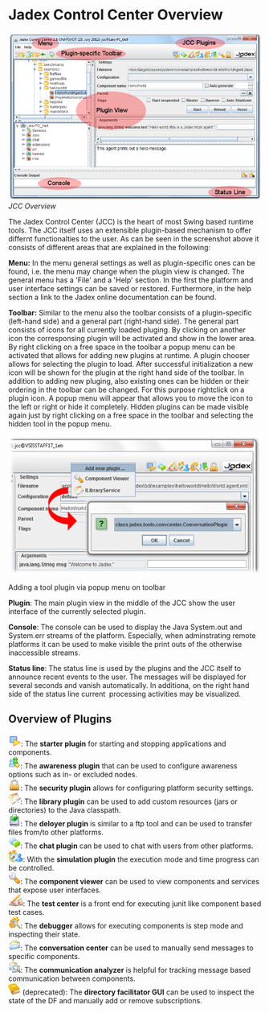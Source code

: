 # Jadex Control Center Overview

![02 JCC Overview@jcc.png](jcc.png)
*JCC Overview*

The Jadex Control Center (JCC) is the heart of most Swing based runtime tools. The JCC itself uses an extensible plugin-based mechanism to offer differnt functionalties to the user. As can be seen in the screenshot above it consists of different areas that are explained in the following:

**Menu:** In the menu general settings as well as plugin-specific ones can be found, i.e. the menu may change when the plugin view is changed. The general menu has a 'File' and a 'Help' section. In the first the platform and user interface settings can be saved or restored. Furthermore, in the help section a link to the Jadex online documentation can be found.

**Toolbar:** Similar to the menu also the toolbar consists of a plugin-specific (left-hand side) and a general part (right-hand side). The general part consists of icons for all currently loaded pluging. By clicking on another icon the corresponsing plugin will be activated and show in the lower area. By right clicking on a free space in the toolbar a popup menu can be activated that allows for adding new plugins at runtime. A plugin chooser allows for selecting the plugin to load. After successful initialization a new icon will be shown for the plugin at the right hand side of the toolbar. In addition to adding new pluging, also existing ones can be hidden or their ordering in the toolbar can be changed. For this purpose rightclick on a plugin icon. A popup menu will appear that allows you to move the icon to the left or right or hide it completely. Hidden plugins can be made visible again just by right clicking on a free space in the toolbar and selecting the hidden tool in the popup menu.

![](addplugin.png)

Adding a tool plugin via popup menu on toolbar

**Plugin**: The main plugin view in the middle of the JCC show the user interface of the currently selected plugin. 

**Console**: The console can be used to display the Java System.out and System.err streams of the platform. Especially, when adminstrating remote platforms it can be used to make visible the print outs of the otherwise inaccessible streams.

**Status line**: The status line is used by the plugins and the JCC itself to announce recent events to the user. The messages will be displayed for several seconds and vanish automatically. In additiona, on the right hand side of the status line current  processing activities may be visualized.

Overview of Plugins
--------------------------------

![02 JCC Overview@starter.png](starter_icon.png): The **starter plugin** for starting and stopping applications and components.\
![02 JCC Overview@awareness.png](awareness_icon.png): The **awareness plugin** that can be used to configure awareness options such as in- or excluded nodes.\
![02 JCC Overview@security.png](security.png): The **security plugin** allows for configuring platform security settings.\
![02 JCC Overview@libcenter.png](libcenter_icon.png): The **library plugin** can be used to add custom resources (jars or directories) to the Java classpath.\
![02 JCC Overview@deployer.png](deployer.png): The **deloyer plugin** is similar to a ftp tool and can be used to transfer files from/to other platforms.\
![02 JCC Overview@chat.png](chat_icon.png): The **chat plugin** can be used to chat with users from other platforms.\
![02 JCC Overview@stopwatch.png](stopwatch.png): With the **simulation plugin** the execution mode and time progress can be controlled.\
![02 JCC Overview@configure.png](configure.png): The **component viewer** can be used to view components and services that expose user interfaces.\
![02 JCC Overview@new\_testcenter.png](new_testcenter.png): The **test center** is a front end for executing junit like component based test cases.\
![02 JCC Overview@new\_introspector.png](new_introspector.png): The **debugger** allows for executing components is step mode and inspecting their state.\
![02 JCC Overview@new\_conversation.png](new_conversation.png): The **conversation center** can be used to manually send messages to specific components.\
![02 JCC Overview@new\_comanalyzer.png](new_comanalyzer.png): The **communication analyzer** is helpful for tracking message based communication between components.\
![02 JCC Overview@new\_dfbrowser.png](new_dfbrowser.png) (deprecated): The **directory facilitator GUI** can be used to inspect the state of the DF and manually add or remove subscriptions.

